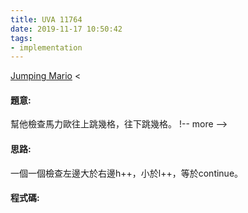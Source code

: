 ```yaml
---
title: UVA 11764
date: 2019-11-17 10:50:42
tags:
- implementation
---
```

[Jumping Mario](https://onlinejudge.org/external/117/11764.pdf)
<

#### 題意:
幫他檢查馬力歐往上跳幾格，往下跳幾格。
!-- more -->
#### 思路:
一個一個檢查左邊大於右邊h++，小於l++，等於continue。

#### 程式碼:
<script src="https://gist.github.com/Daviswww/829c3118699f58d68f304196da026974.js"></script>
